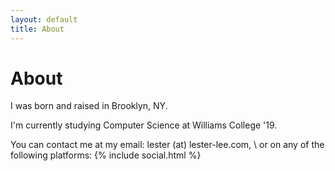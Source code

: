 ```yaml
---
layout: default
title: About
---
```

# About
I was born and raised in Brooklyn, NY.

I'm currently studying Computer Science at Williams College '19.

You can contact me at my email: lester (at) lester-lee.com, \\
or on any of the following platforms:
{% include social.html %}
